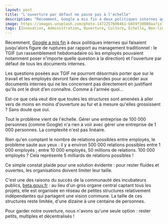 ```yaml
---
layout: post
title: "L'ouverture par défaut ne passe pas à l'échelle"
description: "Récemment, Google a mis fin à deux politiques internes qui faisaient jusqu'alors figure de ruptures par rapport au management traditionnel."
image: https://images.unsplash.com/photo-1472257606461-b659f3d080aa?ixlib=rb-1.2.1&ixid=eyJhcHBfaWQiOjEyMDd9&auto=format&fit=crop&w=800&q=80
tags: [Innovation, Administration, Ouverture, Culture, Échelle, Non-linéarité]
---
```


Récemment, [Google a mis fin](https://www.lemonde.fr/economie/article/2019/11/26/fronde-chez-google-des-employes-contestataires-licencies_6020571_3234.html) à deux politiques internes qui faisaient jusqu'alors figure de ruptures par rapport au management traditionnel : le TGIF (un rassemblement hebdomadaire où les employés pouvaient notamment poser n'importe quelle question à la direction) et l'ouverture par défaut de tous les documents internes.

Les questions posées aux TGIF ne pourront désormais porter que sur le travail et les employés devront faire des demandes pour accéder aux documents internes qui ne les concernent pas directement en justifiant qu'ils ont le droit d'en connaître. Comme à l'armée quoi...

Est-ce que cela veut dire que toutes les structures sont amenées à aller vers de moins en moins d'ouverture au fur et à mesure qu'elles grossissent ? Sans doute que oui.

Tout le problème vient de l'échelle. Gérer une entreprise de 100 000 personnes (comme Google) n'a rien à voir avec gérer une entreprise de 1 000 personnes. La complexité n'est pas linéaire.

Rien qu'en comptant le nombre de relations possibles entre employés, le problème saute aux yeux : il y a environ 500 000 relations possibles entre 1 000 employés ; entre 10 000 employés, 50 millions de relations. 100 000 employés ? Cela représente 5 milliards de relations possibles !

Ce simple constat plaide pour une solution évidente : pour rester fluides et ouvertes, les organisations doivent limiter leur taille.

C'est une des raisons du succès de la communauté des incubateurs publics, [beta.gouv.fr](https://beta.gouv.fr/) : au lieu d'un gros organe central captant tous les projets, elle est organisée en réseau de petites structures relativement indépendantes qui partagent une vision commune. La taille de ces structures reste limitée, d'une dizaine à une centaine de personnes.

Pour garder notre ouverture, nous n'avons qu'une seule option : rester petits, multiples et décentralisés !
